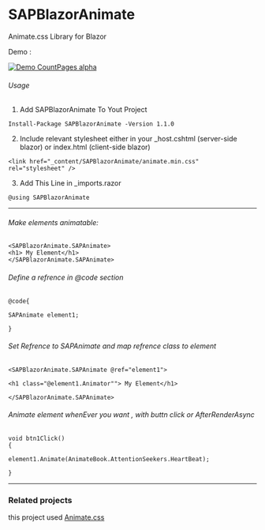 # SAPBlazorAnimate

Animate.css Library for Blazor

Demo : 

[![Demo CountPages alpha](https://raw.githubusercontent.com/codesoroush/SAPBlazorAnimate/master/SAPBlazorAnimateDemo/wwwroot/demo/demo.gif)](https://raw.githubusercontent.com/codesoroush/SAPBlazorAnimate/master/SAPBlazorAnimateDemo/wwwroot/demo/demo.gif)

###### Usage
1. Add SAPBlazorAnimate To Yout Project
```
Install-Package SAPBlazorAnimate -Version 1.1.0
```
2. Include relevant stylesheet either in your _host.cshtml (server-side blazor) or index.html (client-side blazor)
```
<link href="_content/SAPBlazorAnimate/animate.min.css" rel="stylesheet" />
```
3. Add This Line in _imports.razor
```
@using SAPBlazorAnimate
```
<hr />

###### Make elements animatable:

```Razor
<SAPBlazorAnimate.SAPAnimate>
<h1> My Element</h1>
</SAPBlazorAnimate.SAPAnimate>
```
###### Define a refrence in @code section

```Razor
@code{

SAPAnimate element1;

}
```
###### Set Refrence to SAPAnimate and map refrence class to element

```Razor
<SAPBlazorAnimate.SAPAnimate @ref="element1"> 

<h1 class="@element1.Animator""> My Element</h1>

</SAPBlazorAnimate.SAPAnimate>
```
###### Animate element whenEver you want , with buttn click or AfterRenderAsync 

```Razor
void btn1Click()
{

element1.Animate(AnimateBook.AttentionSeekers.HeartBeat);

}
```




<hr />

### Related projects


this project used [Animate.css](https://github.com/daneden/animate.css)

